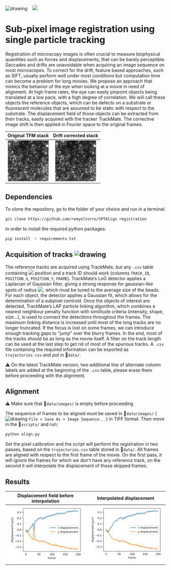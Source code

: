 <img src="https://www.univ-amu.fr/system/files/2021-01/DIRCOM-Logo_AMU_CMJN.png" alt="drawing" width="150"/> &nbsp;&nbsp; <img src="https://centuri-livingsystems.org/wp-content/uploads/2018/02/logo-CENTURI-horizontal-azur-retina.png" width="150"/>


# Sub-pixel image registration using single particle tracking

Registration  of  microscopy  images  is  often  crucial to measure biophysical quantities such as forces and displacements, that can be barely perceptible. Saccades and drifts are unavoidable when acquiring an image sequence on most microscopes.  To correct for the drift, feature based approaches, such as SIFT, usually perform well under most conditions but computation time can become a problem for long movies.  We propose an approach that mimics the behavior of the eye when looking at a movie in need of  alignment. At  high  frame  rates,  the  eye  can  easily pinpoint objects being translated at a low pace, with a high degree of correlation.  We will call these objects the reference  objects,  which  can  be  defects  on  a  substrate or  fluorescent  molecules  that  are  assumed  to  be  static with respect to the substrate.  The displacement field of those objects can be extracted from their tracks, easily acquired with the tracker TrackMate.  The corrective image shift is then applied in Fourier space to the original frames.

<div align="center">
  
Original TFM stack             |  Drift corrected stack
:-------------------------:|:-------------------------:
![](_figures/drift.gif)  |  ![](_figures/drift_corrected.gif)
  
</div>

## Dependencies

To clone the repository, go to the folder of your choice and run in a terminal:

```bash
git clone https://github.com/remyeltorro/SPTAlign registration
```

In order to install the required python packages:

```bash
pip install -r requirements.txt
```

## Acquisition of tracks <img src="https://repository-images.githubusercontent.com/15321451/973eb080-f28d-11ea-851b-4eeac51e7e2e" alt="drawing" width="50"/>

The reference tracks are acquired using TrackMate, but any `.csv` table containing <img src="https://render.githubusercontent.com/render/math?math=x, \ y, \ t"> position and a track ID should work (columns `TRACK_ID`, `POSITION_X`, `POSITION_Y`, `FRAME`). TrackMate’s LoG detector applies a Laplacian of Gaussian filter, giving a strong response for gaussian-like spots of radius <img src="https://render.githubusercontent.com/render/math?math=\sqrt{2 \sigma}">, which must be tuned to the average size of the beads.  For each object, the detector applies a Gaussian fit, which allows for the determination of a subpixel centroid. Once the objects of interest are detected, TrackMate’s LAP particle linking algorithm, which combines a nearest  neighbour  penalty  function  with  similitude  criteria (intensity, shape, size...), is used to connect the detections throughout the frames. The maximum linking distance is increased until most of the long tracks are no longer truncated. If the focus is lost on some frames, we can introduce enough tracking gaps to "jump" over the blurry frames. In the end, most of the tracks should be as long as the movie itself. A filter on the track length can be used at the last step to get rid of most of the spurious tracks. A `.csv` file containing the required information can be exported as `trajectories.csv` and put in 📁`data/`. 

⚠ On the latest TrackMate version, two additional line of alternate column labels are added at the beginning of the `.csv` table, please erase them before proceeding with the alignment.

## Alignment

⚠ Make sure that 📁`data/images/` is empty before proceeding

The sequence of frames to be aligned must be saved in 📁`data/images/` (<img src="https://upload.wikimedia.org/wikipedia/commons/thumb/5/55/FIJI_%28software%29_Logo.svg/1200px-FIJI_%28software%29_Logo.svg.png" alt="drawing" width="15"/> `File > Save As > Image Sequence...`) in TIFF format. Then move in the 📁`scripts/` and run:

```bash
python align.py
```

Set the pixel calibration and the script will perform the registration in two passes, based on the `trajectories.csv` table stored in 📁`data/`. All frames are aligned with respect to the first frame of the movie. On the first pass, it will ignore the frames for which we don't have any reference track, on the second it will interpolate the displacement of those skipped frames.

## Results

<div align="center">
  
Displacement field before interpolation             |  Interpolated displacement
:-------------------------:|:-------------------------:
![](output/displacement_profile.png)  |  ![](output/displacement_profile_corrected.png)
  
</div>
